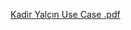 [Kadir Yalçın Use Case .pdf](https://github.com/lkadiryalcinl/EksiSozluk/files/14921871/Kadir.Yalcin.Use.Case.pdf)
